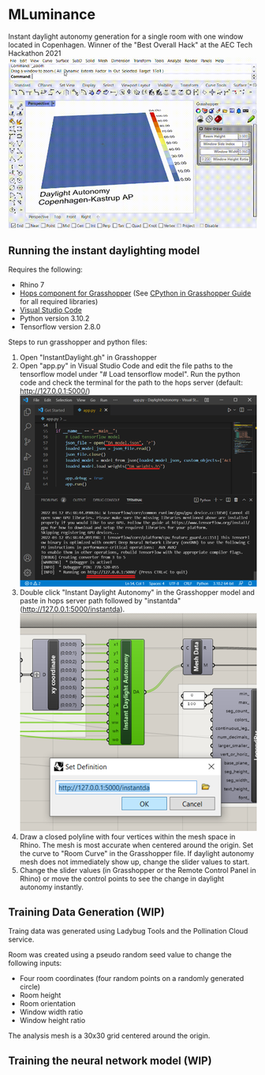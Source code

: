 # MLuminance
Instant daylight autonomy generation for a single room with one window located in Copenhagen.
Winner of the "Best Overall Hack" at the AEC Tech Hackathon 2021
![InstantDA](https://github.com/Mluminance/model/blob/main/resources/images/Readme_img/InstantDA.gif)

## Running the instant daylighting model
Requires the following:
* Rhino 7
* [Hops component for Grasshopper](https://developer.rhino3d.com/guides/compute/hops-component/) (See [CPython in Grasshopper Guide](https://github.com/mcneel/compute.rhino3d/tree/master/src/ghhops-server-py) for all required libraries)
* [Visual Studio Code](https://code.visualstudio.com/)
* Python version 3.10.2 
* Tensorflow version 2.8.0

Steps to run grasshopper and python files:
1. Open "InstantDaylight.gh" in Grasshopper
2. Open "app.py" in Visual Studio Code and edit the file paths to the tensorflow model under "# Load tensorflow model". Run the python code and check the terminal for the path to the hops server (default: http://127.0.0.1:5000/)
![Visual Studio Screenshot](https://github.com/Mluminance/model/blob/main/resources/images/Readme_img/visualstudio.png)
3. Double click "Instant Daylight Autonomy" in the Grasshopper model and paste in hops server path followed by "instantda" (http://127.0.0.1:5000/instantda).
![Set hops server path](https://github.com/Mluminance/model/blob/main/resources/images/Readme_img/setpath.png)
4. Draw a closed polyline with four vertices within the mesh space in Rhino. The mesh is most accurate when centered around the origin. Set the curve to "Room Curve" in the Grasshopper file. If daylight autonomy mesh does not immediately show up, change the slider values to start.
5. Change the slider values (in Grasshopper or the Remote Control Panel in Rhino) or move the control points to see the change in daylight autonomy instantly.


## Training Data Generation (WIP)
Traing data was generated using Ladybug Tools and the Pollination Cloud service. 

Room was created using a pseudo random seed value to change the following inputs:
* Four room coordinates (four random points on a randomly generated circle)
* Room height
* Room orientation
* Window width ratio
* Window height ratio

The analysis mesh is a 30x30 grid centered around the origin.

## Training the neural network model (WIP)